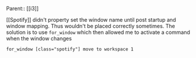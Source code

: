Parent:: [[i3]]

[[Spotify]] didn't property set the window name until post startup and window mapping. Thus wouldn't be placed correctly sometimes. The solution is to use `for_window` which then allowed me to activate a command when the window changes

`for_window [class="spotify"] move to workspace 1`